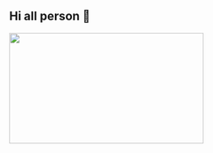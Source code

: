## Hi all person 👋

<!--
**taha-mohammadzadeh-web/taha-mohammadzadeh-web** is a ✨ _special_ ✨ repository because its `README.md` (this file) appears on your GitHub profile.

Here are some ideas to get you started:

- 🔭 I’m currently working on ...
- 🌱 I’m currently learning ...
- 👯 I’m looking to collaborate on ...
- 🤔 I’m looking for help with ...
- 💬 Ask me about ...
- 📫 How to reach me: ...
- 😄 Pronouns: ...
- ⚡ Fun fact: ...
-->

<img src="https://media0.giphy.com/media/HscDLzkO8EOTmgkhQP/giphy.gif?cid=6c09b952t7aecqi0fgk28b7870slstrcuq8okd3d8h3tm7yp&ep=v1_internal_gif_by_id&rid=giphy.gif&ct=g" width="350px" height="200px" src="gif">
